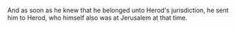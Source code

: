 And as soon as he knew that he belonged unto Herod's jurisdiction, he sent him to Herod, who himself also was at Jerusalem at that time.
